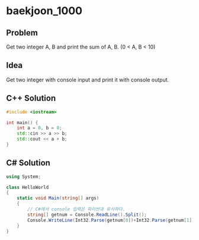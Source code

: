 # baekjoon_1000

## Problem

Get two integer A, B and print the sum of A, B. (0 < A, B < 10)

## Idea  

Get two integer with console input and print it with console output.

## C++ Solution

```c++
#include <iostream>

int main() {
    int a = 0, b = 0;
    std::cin >> a >> b;
    std::cout << a + b;
}
```

## C# Solution

```c#
using System;

class HelloWorld
{
    static void Main(string[] args)
    {
        // C#에서 console 입력은 파이썬과 유사하다.
        string[] getnum = Console.ReadLine().Split();
        Console.WriteLine(Int32.Parse(getnum[0])+Int32.Parse(getnum[1]));
    }
}
```
